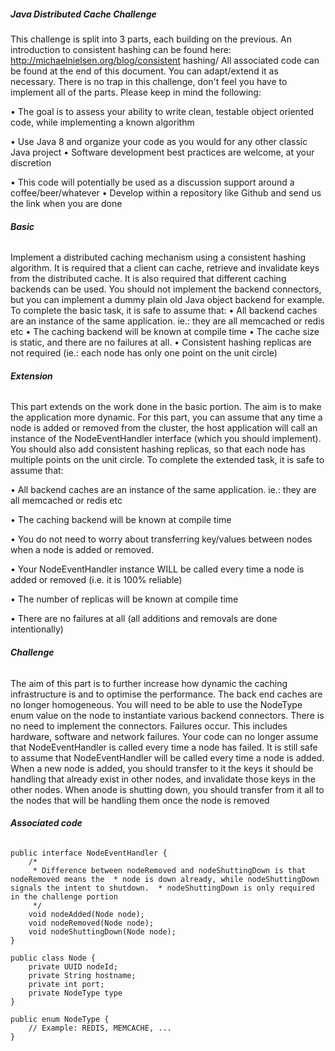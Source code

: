 ##### **Java Distributed Cache Challenge**

This challenge is split into 3 parts, each building on the previous. 
An introduction to consistent hashing can be found here: http://michaelnielsen.org/blog/consistent hashing/ 
All associated code can be found at the end of this document. You can adapt/extend it as necessary. There is no trap in this challenge, don't feel you have to implement all of the parts. Please keep in mind the following: 

• The goal is to assess your ability to write clean, testable object oriented code, while  implementing a known algorithm 

• Use Java 8 and organize your code as you would for any other classic Java project • Software development best practices are welcome, at your discretion 

• This code will potentially be used as a discussion support around a coffee/beer/whatever • Develop within a repository like Github and send us the link when you are done

###### **Basic**

Implement a distributed caching mechanism using a consistent hashing algorithm. 
It is required that a client can cache, retrieve and invalidate keys from the distributed cache. It is also  required that different caching backends can be used. You should not implement the backend  connectors, but you can implement a dummy plain old Java object backend for example. 
To complete the basic task, it is safe to assume that: 
• All backend caches are an instance of the same application. ie.: they are all memcached or redis etc 
• The caching backend will be known at compile time 
• The cache size is static, and there are no failures at all. 
• Consistent hashing replicas are not required (ie.: each node has only one point on the unit  circle)

###### **Extension**

This part extends on the work done in the basic portion. The aim is to make the application more  dynamic. 
For this part, you can assume that any time a node is added or removed from the cluster, the host  application will call an instance of the NodeEventHandler interface (which you should implement). 
You should also add consistent hashing replicas, so that each node has multiple points on the unit  circle. 
To complete the extended task, it is safe to assume that:

• All backend caches are an instance of the same application. ie.: they are all memcached or  redis etc 

• The caching backend will be known at compile time 

• You do not need to worry about transferring key/values between nodes when a node is  added or removed.

• Your NodeEventHandler instance WILL be called every time a node is added or removed (i.e.  it is 100% reliable) 

• The number of replicas will be known at compile time 

• There are no failures at all (all additions and removals are done intentionally)

###### **Challenge**

The aim of this part is to further increase how dynamic the caching infrastructure is and to optimise  the performance. 
The back end caches are no longer homogeneous. You will need to be able to use the NodeType  enum value on the node to instantiate various backend connectors. There is no need to implement  the connectors. Failures occur. This includes hardware, software and network failures. Your code can  no longer assume that NodeEventHandler is called every time a node has failed. It is still safe to  assume that NodeEventHandler will be called every time a node is added. When a new node is  added, you should transfer to it the keys it should be handling that already exist in other nodes, and  invalidate those keys in the other nodes. When anode is shutting down, you should transfer from it  all to the nodes that will be handling them once the node is removed

###### **Associated code**

```
public interface NodeEventHandler {
    /*
     * Difference between nodeRemoved and nodeShuttingDown is that nodeRemoved means the  * node is down already, while nodeShuttingDown signals the intent to shutdown.  * nodeShuttingDown is only required in the challenge portion
     */
    void nodeAdded(Node node);
    void nodeRemoved(Node node);
    void nodeShuttingDown(Node node);
}

public class Node {
    private UUID nodeId;
    private String hostname;
    private int port;
    private NodeType type
}

public enum NodeType {
    // Example: REDIS, MEMCACHE, ...
}
```

